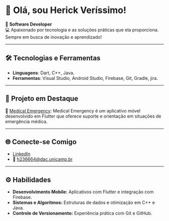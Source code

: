 # 👋 Olá, sou **Herick Veríssimo**!

🎯 **Software Developer**  
💻 Apaixonado por tecnologia e as soluções práticas que ela proporciona. Sempre em busca de inovação e aprendizado!

---

## 🛠️ Tecnologias e Ferramentas
- **Linguagens**: Dart, C++, Java.
- **Ferramentas**: Visual Studio, Android Studio, Firebase, Git, Gradle, jira.

---

## 🚀 Projeto em Destaque
🌟 [Medical Emergency](https://github.com/HerickVerissim0/Medical-Emergency): Medical Emergency é um aplicativo móvel desenvolvido em Flutter que oferece suporte e orientação em situações de emergência médica.

---

## 🌐 Conecte-se Comigo
- [LinkedIn](https://www.linkedin.com/in/herick-verissimo/)
- 📧 h236664@dac.unicamp.br

---

## ⚙️ Habilidades
- **Desenvolvimento Mobile:** Aplicativos com Flutter e integração com Firebase.  
- **Sistemas e Algoritmos:** Estruturas de dados e otimização em C++ e Java.
- **Controle de Versionamento:** Experiência prática com Git e GitHub.
